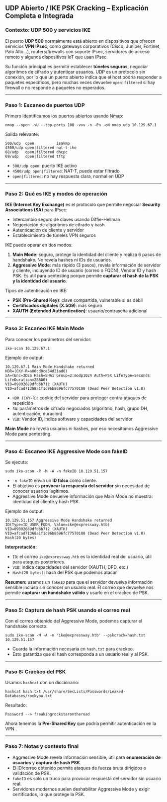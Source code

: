 ## UDP Abierto / IKE PSK Cracking – Explicación Completa e Integrada

### Contexto: UDP 500 y servicios IKE

El puerto **UDP 500** normalmente está abierto en dispositivos que ofrecen servicios **VPN IPsec**, como gateways corporativos (Cisco, Juniper, Fortinet, Palo Alto…), routers/firewalls con soporte IPsec, servidores de acceso remoto y algunos dispositivos IoT que usan IPsec.

Su función principal es permitir establecer **túneles seguros**, negociar algoritmos de cifrado y autenticar usuarios. UDP es un protocolo sin conexión, por lo que un puerto abierto indica que el host podría responder a paquetes específicos, pero muchas veces devuelve `open|filtered` si hay firewall o no responde a paquetes no esperados.

---

### Paso 1: Escaneo de puertos UDP

Primero identificamos los puertos abiertos usando Nmap:

```
nmap --open -sU --top-ports 100 -vvv -n -Pn -oN nmap_udp 10.129.67.1
```

Salida relevante:

```
500/udp  open          isakmp
4500/udp open|filtered nat-t-ike
68/udp   open|filtered dhcpc
69/udp   open|filtered tftp
```

* `500/udp open`: puerto IKE activo
* `4500/udp open|filtered`: NAT-T, puede estar filtrado
* `open|filtered`: no hay respuesta clara, normal en UDP

---

### Paso 2: Qué es IKE y modos de operación

**IKE (Internet Key Exchange)** es el protocolo que permite negociar **Security Associations (SA)** para IPsec:

* Intercambio seguro de claves usando Diffie-Hellman
* Negociación de algoritmos de cifrado y hash
* Autenticación de cliente y servidor
* Establecimiento de túneles VPN seguros

IKE puede operar en dos modos:

1. **Main Mode**: seguro, protege la identidad del cliente y realiza 6 pasos de handshake. No revela hashes ni IDs de usuarios.
2. **Aggressive Mode**: más rápido (3 pasos), revela información de servidor y cliente, incluyendo ID de usuario (correo o FQDN), Vendor ID y hash PSK. Es útil para pentesting porque permite **capturar el hash de la PSK y la identidad del usuario**.

Tipos de autenticación en IKE:

* **PSK (Pre-Shared Key)**: clave compartida, vulnerable si es débil
* **Certificados digitales (X.509)**: más seguro
* **XAUTH (Extended Authentication)**: usuario/contraseña adicional

---

### Paso 3: Escaneo IKE Main Mode

Para conocer los parámetros del servidor:

```
ike-scan 10.129.67.1
```

Ejemplo de output:

```
10.129.67.1 Main Mode Handshake returned
HDR=(CKY-R=a00cd0ce54d21ad0)
SA=(Enc=3DES Hash=SHA1 Group=2:modp1024 Auth=PSK LifeType=Seconds LifeDuration=28800)
VID=09002689dfd6b712 (XAUTH)
VID=afcad71368a1f1c96b8696fc77570100 (Dead Peer Detection v1.0)
```

* `HDR (CKY-R)`: cookie del servidor para proteger contra ataques de repetición
* `SA`: parámetros de cifrado negociados (algoritmo, hash, grupo DH, autenticación, duración)
* `VID`: Vendor ID, indica software y capacidades del servidor

**Main Mode** no revela usuarios ni hashes, por eso necesitamos Aggressive Mode para pentesting.

---

### Paso 4: Escaneo IKE Aggressive Mode con fakeID

Se ejecuta:

```
sudo ike-scan -P -M -A -n fakeID 10.129.51.157
```

* `-n fakeID` envía un **ID falso** como cliente.
* El objetivo es **provocar la respuesta del servidor** sin necesidad de conocer usuarios legítimos.
* Aggressive Mode devuelve información que Main Mode no muestra: identidad del cliente y hash PSK.

Ejemplo de output:

```
10.129.51.157 Aggressive Mode Handshake returned
ID(Type=ID_USER_FQDN, Value=ike@expressway.htb)
VID=09002689dfd6b712 (XAUTH)
VID=afcad71368a1f1c96b8696fc77570100 (Dead Peer Detection v1.0)
Hash(20 bytes)
```

**Interpretación:**

* `ID`: el correo `ike@expressway.htb` es la identidad real del usuario, útil para ataques posteriores.
* `VID`: indica capacidades del servidor (XAUTH, DPD, etc.)
* `Hash(20 bytes)`: hash del PSK que podemos atacar

**Resumen:** usamos un `fakeID` para que el servidor devuelva información sensible incluso sin conocer un usuario real. El correo que devuelve nos permite **capturar un handshake válido** y usarlo en el crackeo de PSK.

---

### Paso 5: Captura de hash PSK usando el correo real

Con el correo obtenido del Aggressive Mode, podemos capturar el handshake correcto:

```
sudo ike-scan -M -A -n 'ike@expressway.htb' --pskcrack=hash.txt 10.129.51.157
```

* Guarda la información necesaria en `hash.txt` para crackeo.
* Esto garantiza que el hash corresponda a un usuario real y al PSK.

---

### Paso 6: Crackeo del PSK

Usamos `hashcat` con un diccionario:

```
hashcat hash.txt /usr/share/SecLists/Passwords/Leaked-Databases/rockyou.txt
```

Resultado:

```
Password --> freakingrockstarontheroad
```

Ahora tenemos la **Pre-Shared Key** que podría permitir autenticación en la VPN .

---

### Paso 7: Notas y contexto final

* Aggressive Mode revela información sensible, útil para **enumeración de usuarios** y **captura de hash PSK**.
* El ID/correo obtenido permite ataques de fuerza bruta dirigidos o validación de PSK.
* `fakeID` es solo un truco para provocar respuesta del servidor sin usuario real.
* Servidores modernos suelen deshabilitar Aggressive Mode y exigir certificados, lo que protege la PSK.
